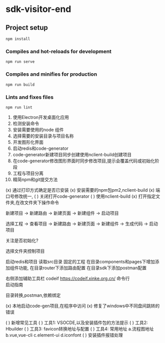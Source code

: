 # sdk-visitor-end

## Project setup
```
npm install
```

### Compiles and hot-reloads for development
```
npm run serve
```

### Compiles and minifies for production
```
npm run build
```

### Lints and fixes files
```
npm run lint
```


1. 使用Electron开发桌面化应用
2. 检测安装命令
3. 安装需要使用的node 组件
4. 选择需要的安装目录与项目名称
5. 开发图形化界面
6. 启动redis和code-generator
7. code-generator新建项目同步创建使用nclient-build创建项目
8. 在code-generator修改图形界面时同步修改项目,提示会覆盖代码或初始化阶段
9. 工程与项目分离
10. 精简npm和git提交方法

(x) 通过打印方式确定是否已安装
(x) 安装需要的npm包pm2,nclient-build
(x) 端口号修改统一,
( ) 关闭打开code-generator
( ) 使用nclient-build
(x) 打开指定文件夹,在改文件夹下操作命令

新建项目 -> 新建路由 -> 新建页面 -> 新建组件 -> 启动项目

选择工程 -> 查看项目 -> 新建路由 -> 新建页面 -> 新建组件 -> 生成代码 -> 启动项目

关注是否初始化?

选择文件夹控制项目

启动redis和项目
读取src目录
固定的工程
在目录components和pages下增加添加组件功能,
在目录router下添加路由配置
在目录sdk下添加postman配置

右侧添加辅助工具栏
codeif  https://codeif.xinke.org.cn/
命令行    
启动指南  

目录转换,postman,依赖绑定

(x) 本地启动code-gen项目,在程序中访问
(x) 修复了windows中不同盘间跳转的错误

( ) 新增常见工具
( ) 工具1: VSOCDE,以及安装插件包的方法提示
( ) 工具2: Hbuilder
( ) 工具3: favicon转换地址与配置
( ) 工具4: 常用地址 a.流程图地址 b.vue,vue-cli c.element-ui d.iconfont
( ) 安装插件报错处理